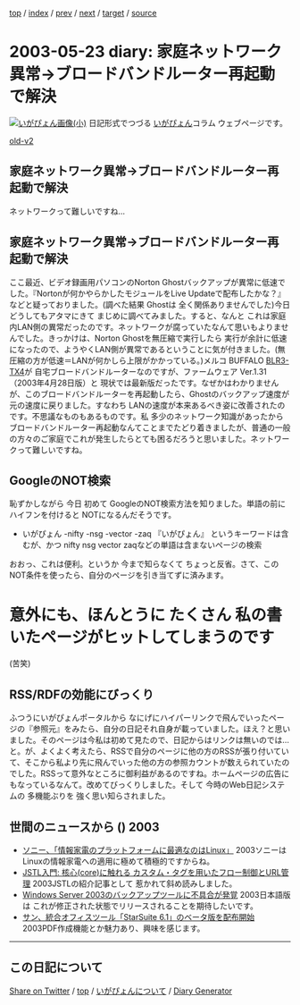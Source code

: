 [top](../index.html) 
 / [index](index.html) 
 / [prev](ig030520.html) 
 / [next](ig030524.html) 
 / [target](https://igapyon.github.io/diary/2003/ig030523.html) 
 / [source](https://github.com/igapyon/diary/blob/gh-pages/2003/ig030523.html.src.md) 

2003-05-23 diary: 家庭ネットワーク異常→ブロードバンドルーター再起動で解決
=====================================================================================================
[![いがぴょん画像(小)](https://igapyon.github.io/diary/images/iga200306s.jpg "いがぴょん")](https://igapyon.github.io/diary/memo/memoigapyon.html) 日記形式でつづる [いがぴょん](https://igapyon.github.io/diary/memo/memoigapyon.html)コラム ウェブページです。

[old-v2](ig030523-orig.html)

## 家庭ネットワーク異常→ブロードバンドルーター再起動で解決

ネットワークって難しいですね…


## 家庭ネットワーク異常→ブロードバンドルーター再起動で解決

ここ最近、ビデオ録画用パソコンのNorton Ghostバックアップが異常に低速でした。『Nortonが何かやらかしたモジュールをLive
Updateで配布したかな？』などと疑っておりました。(調べた結果 Ghostは 全く関係ありませんでした)今日 どうしてもアタマにきて まじめに調べてみました。すると、なんと これは家庭内LAN側の異常だったのです。ネットワークが腐っていたなんて思いもよりませんでした。きっかけは、Norton Ghostを無圧縮で実行したら 実行が余計に低速になったので、ようやくLAN側が異常であるということに気が付きました。(無圧縮の方が低速＝LANが何かしら上限がかかっている。)メルコ BUFFALO [BLR3-TX4](http://buffalo.melcoinc.co.jp/products/catalog/item/b/blr3-tx4/)が 自宅ブロードバンドルーターなのですが、ファームウェア Ver.1.31（2003年4月28日版）と 現状では最新版だったです。なぜかはわかりませんが、このブロードバンドルーターを再起動したら、Ghostのバックアップ速度が元の速度に戻りました。すなわち
LANの速度が本来あるべき姿に改善されたのです。不思議なものもあるものです。私 多少のネットワーク知識があったからブロードバンドルーター再起動なんてことまでたどり着きましたが、普通の一般の方々のご家庭でこれが発生したらとても困るだろうと思いました。ネットワークって難しいですね。

## GoogleのNOT検索

恥ずかしながら 今日 初めて GoogleのNOT検索方法を知りました。単語の前にハイフンを付けると
NOTになるんだそうです。

* いがぴょん -nifty -nsg -vector -zaq
  『いがぴょん』 というキーワードは含むが、かつ nifty nsg vector zaqなどの単語は含まないページの検索

おおっ、これは便利。というか 今まで知らなくて ちょっと反省。さて、このNOT条件を使ったら、自分のページを引き当てずに済みます。
# 意外にも、ほんとうに たくさん 私の書いたページがヒットしてしまうのです
(苦笑)

## RSS/RDFの効能にびっくり

ふつうにいがぴょんポータルから なにげにハイパーリンクで飛んでいったページの『参照元』をみたら、自分の日記それ自身が載っていました。ほえ？と思いました。そのページは今私は初めて見たので、日記からはリンクは無いのでは…と。が、よくよく考えたら、RSSで自分のページに他の方のRSSが張り付いていて、そこから私より先に飛んでいった他の方の参照カウントが数えられていたのでした。RSSって意外なところに御利益があるのですね。ホームページの広告にもなっているなんて。改めてびっくりしました。そして 今時のWeb日記システムの 多機能ぶりを 強く思い知らされました。

## 世間のニュースから () 2003

* [ソニー、「情報家電のプラットフォームに最適なのはLinux」](http://japan.cnet.com/news/ent/story/0,2000047623,20054602,00.htm)  2003ソニーはLinuxの情報家電への適用に極めて積極的ですからね。
* [JSTL入門: 核心(core)に触れる カスタム・タグを用いたフロー制御とURL管理](http://www-6.ibm.com/jp/developerworks/java/030516/j_j-jstl0318.html)  2003JSTLの紹介記事として 惹かれて斜め読みしました。
* [Windows Server 2003のバックアップツールに不具合が発覚](http://japan.cnet.com/news/ent/story/0,2000047623,20054599,00.htm)  2003日本語版は これが修正された状態でリリースされることを期待したいです。
* [サン、統合オフィスツール「StarSuite 6.1」のベータ版を配布開始](http://japan.cnet.com/news/ent/story/0,2000047623,20054594,00.htm)  2003PDF作成機能とか魅力あり、興味を感じます。

----------------------------------------------------------------------------------------------------

## この日記について

[Share on Twitter](https://twitter.com/intent/tweet?hashtags=igapyon%2Cdiary%2C%E3%81%84%E3%81%8C%E3%81%B4%E3%82%87%E3%82%93&text=%E5%AE%B6%E5%BA%AD%E3%83%8D%E3%83%83%E3%83%88%E3%83%AF%E3%83%BC%E3%82%AF%E7%95%B0%E5%B8%B8%E2%86%92%E3%83%96%E3%83%AD%E3%83%BC%E3%83%89%E3%83%90%E3%83%B3%E3%83%89%E3%83%AB%E3%83%BC%E3%82%BF%E3%83%BC%E5%86%8D%E8%B5%B7%E5%8B%95%E3%81%A7%E8%A7%A3%E6%B1%BA&url=https%3A%2F%2Figapyon.github.io%2Fdiary%2F2003%2Fig030523.html) / [top](../index.html) / [いがぴょんについて](https://igapyon.github.io/diary/memo/memoigapyon.html) / [Diary Generator](https://github.com/igapyon/igapyonv3)
